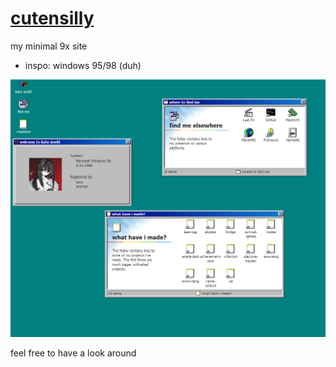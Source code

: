 # [cutensilly](https://cutensilly.org)
my minimal 9x site

- inspo: windows 95/98 (duh)

![image](img/preview.png)

feel free to have a look around
